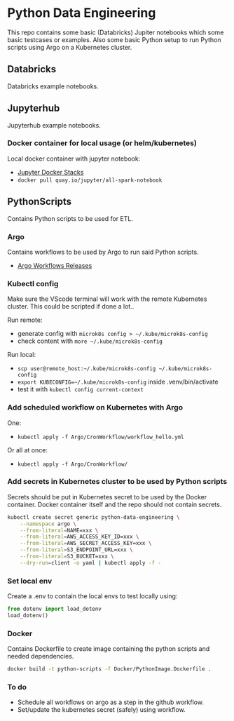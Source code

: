 # Python Data Engineering  

This repo contains some basic (Databricks) Jupiter notebooks which some basic testcases or examples. Also some basic Python setup to run Python scripts using Argo on a Kubernetes cluster.  

## Databricks  

Databricks example notebooks.  

## Jupyterhub  

Jupyterhub example notebooks.  

### Docker container for local usage (or helm/kubernetes)

Local docker container with jupyter notebook:

- [Jupyter Docker Stacks](https://jupyter-docker-stacks.readthedocs.io/en/latest/using/selecting.html)
- ```docker pull quay.io/jupyter/all-spark-notebook```

## PythonScripts

Contains Python scripts to be used for ETL.

### Argo

Contains workflows to be used by Argo to run said Python scripts. 

- [Argo Workflows Releases](https://github.com/argoproj/argo-workflows/releases/)

### Kubectl config

Make sure the VScode terminal will work with the remote Kubernetes cluster. This could be scripted if done a lot..  

Run remote:
- generate config with ```microk8s config > ~/.kube/microk8s-config``` 
- check content with ```more ~/.kube/microk8s-config```

Run local:
- ```scp user@remote_host:~/.kube/microk8s-config ~/.kube/microk8s-config```
- ```export KUBECONFIG=~/.kube/microk8s-config``` inside .venv/bin/activate
- test it with ```kubectl config current-context```

### Add scheduled workflow on Kubernetes with Argo

One:  

- ```kubectl apply -f Argo/CronWorkflow/workflow_hello.yml```

Or all at once:

- ```kubectl apply -f Argo/CronWorkflow/```

### Add secrets in Kubernetes cluster to be used by Python scripts

Secrets should be put in Kubernetes secret to be used by the Docker container. Docker container itself and the repo should not contain secrets.  

```bash
kubectl create secret generic python-data-engineering \
    --namespace argo \
    --from-literal=NAME=xxx \
    --from-literal=AWS_ACCESS_KEY_ID=xxx \
    --from-literal=AWS_SECRET_ACCESS_KEY=xxx \
    --from-literal=S3_ENDPOINT_URL=xxx \
    --from-literal=S3_BUCKET=xxx \
    --dry-run=client -o yaml | kubectl apply -f -
```

### Set local env

Create a .env to contain the local envs to test locally using:

```python
from dotenv import load_dotenv
load_dotenv()
```

### Docker

Contains Dockerfile to create image containing the python scripts and needed dependencies. 

```bash
docker build -t python-scripts -f Docker/PythonImage.Dockerfile .
```

### To do

- Schedule all workflows on argo as a step in the github workflow.  
- Set/update the kubernetes secret (safely) using workflow.  
